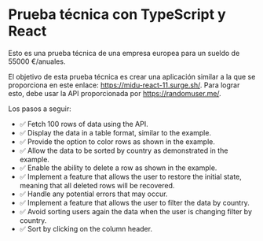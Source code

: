 # Prueba técnica con TypeScript y React

Esto es una prueba técnica de una empresa europea para un sueldo de 55000 €/anuales.

El objetivo de esta prueba técnica es crear una aplicación similar a la que se proporciona en este enlace: https://midu-react-11.surge.sh/. Para lograr esto, debe usar la API proporcionada por https://randomuser.me/.

Los pasos a seguir:

+ ✅ Fetch 100 rows of data using the API.
+ ✅ Display the data in a table format, similar to the example.
+ ✅ Provide the option to color rows as shown in the example.
+ ✅ Allow the data to be sorted by country as demonstrated in the example.
+ ✅ Enable the ability to delete a row as shown in the example.
+ ✅ Implement a feature that allows the user to restore the initial state, meaning that all deleted rows will be recovered.
+ ✅ Handle any potential errors that may occur.
+ ✅ Implement a feature that allows the user to filter the data by country.
+ ✅ Avoid sorting users again the data when the user is changing filter by country.
+ ✅ Sort by clicking on the column header.